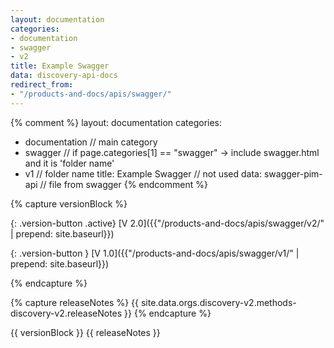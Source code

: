 ```yaml
---
layout: documentation
categories:
- documentation
- swagger
- v2
title: Example Swagger
data: discovery-api-docs
redirect_from:
- "/products-and-docs/apis/swagger/"
---
```


{% comment %}
  layout: documentation
  categories:
  - documentation                   // main category
  - swagger                         // if page.categories[1] == "swagger"  -> include swagger.html and it is 'folder name'
  - v1                              // folder name
  title: Example Swagger            // not used
  data: swagger-pim-api             // file from swagger
{% endcomment %}

{% capture versionBlock %}

{: .version-button .active}
[V 2.0]({{"/products-and-docs/apis/swagger/v2/" | prepend: site.baseurl}})

{: .version-button }
[V 1.0]({{"/products-and-docs/apis/swagger/v1/" | prepend: site.baseurl}})

{% endcapture %}



{% capture releaseNotes %}
   {{ site.data.orgs.discovery-v2.methods-discovery-v2.releaseNotes }}
{% endcapture %}

{{ versionBlock }}
{{ releaseNotes }}



